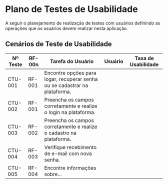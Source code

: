 
# Plano de Testes de Usabilidade

A seguir o planejamento de realização de testes com usuários definindo as operações que os usuários devem realizar nesta aplicação.

## Cenários de Teste de Usabilidade

| Nº Teste | RF-00n | Tarefa do Usuário | Usuário | Taxa de Usabilidade| 
|----------|--------|-------------------|---------|--------------------|
| CTU-001 | RF-001 | Encontre opções para logar, recuperar senha ou se cadastrar na plataforma. | 
| CTU-002 | RF-001 | Preencha os campos corretamente e realize o login na plataforma. | 
| CTU-003 | RF-002 | Preencha os campos corretamente e realize o cadastro na plataforma. | 
| CTU-004 | RF-003 | Verifique recebimento de e-mail com nova senha. | 
| CTU-005 | RF-004 | Encontre informações sobre... |
